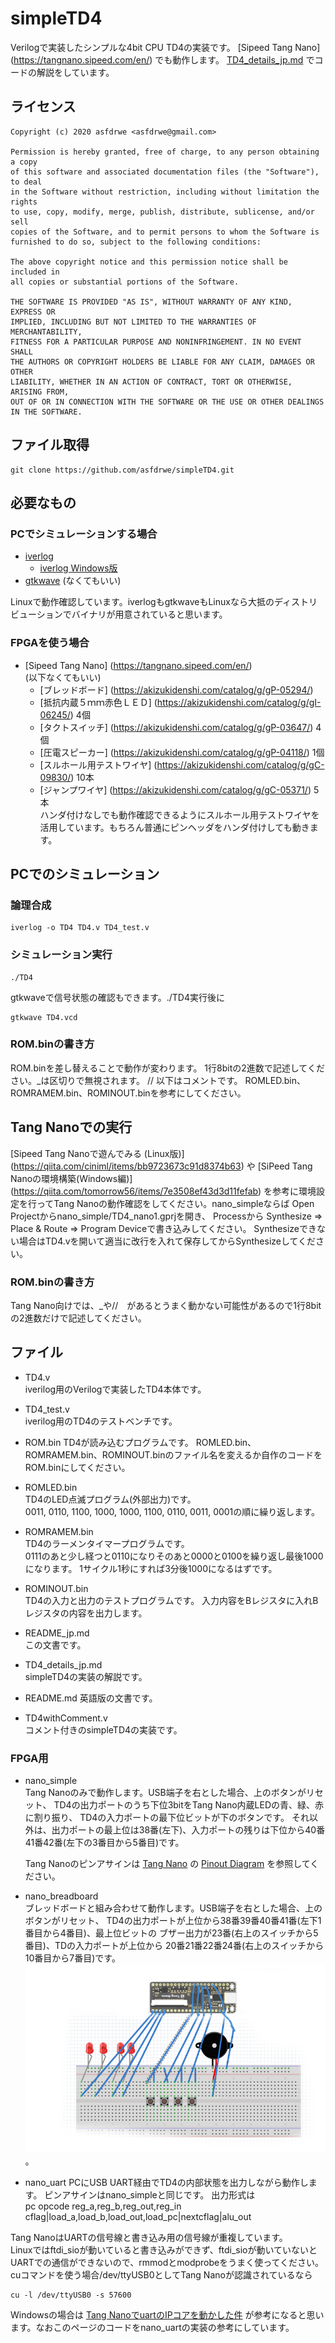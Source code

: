 # simpleTD4 
Verilogで実装したシンプルな4bit CPU TD4の実装です。 
[Sipeed Tang Nano] (https://tangnano.sipeed.com/en/) でも動作します。
[TD4\_details\_jp.md](TD4_details_jp.md) でコードの解説をしています。

## ライセンス
  ```
Copyright (c) 2020 asfdrwe <asfdrwe@gmail.com>

Permission is hereby granted, free of charge, to any person obtaining a copy 
of this software and associated documentation files (the "Software"), to deal 
in the Software without restriction, including without limitation the rights 
to use, copy, modify, merge, publish, distribute, sublicense, and/or sell 
copies of the Software, and to permit persons to whom the Software is 
furnished to do so, subject to the following conditions:

The above copyright notice and this permission notice shall be included in 
all copies or substantial portions of the Software.

THE SOFTWARE IS PROVIDED "AS IS", WITHOUT WARRANTY OF ANY KIND, EXPRESS OR 
IMPLIED, INCLUDING BUT NOT LIMITED TO THE WARRANTIES OF MERCHANTABILITY, 
FITNESS FOR A PARTICULAR PURPOSE AND NONINFRINGEMENT. IN NO EVENT SHALL 
THE AUTHORS OR COPYRIGHT HOLDERS BE LIABLE FOR ANY CLAIM, DAMAGES OR OTHER 
LIABILITY, WHETHER IN AN ACTION OF CONTRACT, TORT OR OTHERWISE, ARISING FROM, 
OUT OF OR IN CONNECTION WITH THE SOFTWARE OR THE USE OR OTHER DEALINGS 
IN THE SOFTWARE.
  ```

## ファイル取得
```
git clone https://github.com/asfdrwe/simpleTD4.git
```

## 必要なもの
### PCでシミュレーションする場合
- [iverlog](http://iverilog.icarus.com/)
	- [iverlog Windows版](http://bleyer.org/icarus/)
- [gtkwave](http://gtkwave.sourceforge.net/) (なくてもいい)  

Linuxで動作確認しています。iverlogもgtkwaveもLinuxなら大抵のディストリビューションでバイナリが用意されていると思います。


### FPGAを使う場合
- [Sipeed Tang Nano] (https://tangnano.sipeed.com/en/)  
(以下なくてもいい)
	- [ブレッドボード] (https://akizukidenshi.com/catalog/g/gP-05294/)
	- [抵抗内蔵５ｍｍ赤色ＬＥＤ] (https://akizukidenshi.com/catalog/g/gI-06245/) 4個
	- [タクトスイッチ] (https://akizukidenshi.com/catalog/g/gP-03647/) 4個
	- [圧電スピーカー] (https://akizukidenshi.com/catalog/g/gP-04118/) 1個
	- [スルホール用テストワイヤ] (https://akizukidenshi.com/catalog/g/gC-09830/) 10本
	- [ジャンプワイヤ] (https://akizukidenshi.com/catalog/g/gC-05371/) 5本  
	ハンダ付けなしでも動作確認できるようにスルホール用テストワイヤを活用しています。もちろん普通にピンヘッダをハンダ付けしても動きます。

## PCでのシミュレーション
### 論理合成
   ```
iverlog -o TD4 TD4.v TD4_test.v
   ```

### シミュレーション実行
   ```
./TD4
   ```

gtkwaveで信号状態の確認もできます。./TD4実行後に
   ```
gtkwave TD4.vcd
   ```

### ROM.binの書き方
ROM.binを差し替えることで動作が変わります。
1行8bitの2進数で記述してください。\_は区切りで無視されます。 // 以下はコメントです。 ROMLED.bin、ROMRAMEM.bin、ROMINOUT.binを参考にしてください。

## Tang Nanoでの実行
[Sipeed Tang Nanoで遊んでみる (Linux版)] (https://qiita.com/ciniml/items/bb9723673c91d8374b63) や
 [SiPeed Tang Nanoの環境構築(Windows編)] (https://qiita.com/tomorrow56/items/7e3508ef43d3d11fefab) 
 を参考に環境設定を行ってTang Nanoの動作確認をしてください。nano\_simpleならば
Open Projectからnano\_simple/TD4_nano1.gprjを開き、
Processから Synthesize => Place & Route => Program Deviceで書き込みしてください。
Synthesizeできない場合はTD4.vを開いて適当に改行を入れて保存してからSynthesizeしてください。

### ROM.binの書き方
Tang Nano向けでは、\_や//　があるとうまく動かない可能性があるので1行8bitの2進数だけで記述してください。

## ファイル
- TD4.v  
iverilog用のVerilogで実装したTD4本体です。
- TD4_test.v  
iverilog用のTD4のテストベンチです。

- ROM.bin
TD4が読み込むプログラムです。
ROMLED.bin、ROMRAMEM.bin、ROMINOUT.binのファイル名を変えるか自作のコードをROM.binにしてください。
- ROMLED.bin  
TD4のLED点滅プログラム(外部出力)です。  
0011, 0110, 1100, 1000, 1000, 1100, 0110, 0011, 0001の順に繰り返します。
- ROMRAMEM.bin  
TD4のラーメンタイマープログラムです。  
0111のあと少し経つと0110になりそのあと0000と0100を繰り返し最後1000になります。
1サイクル1秒にすれば3分後1000になるはずです。
- ROMINOUT.bin  
TD4の入力と出力のテストプログラムです。
入力内容をBレジスタに入れBレジスタの内容を出力します。

- README\_jp.md  
この文書です。
- TD4\_details\_jp.md  
simpleTD4の実装の解説です。
- README.md
英語版の文書です。

- TD4withComment.v  
コメント付きのsimpleTD4の実装です。


### FPGA用
- nano\_simple  
Tang Nanoのみで動作します。USB端子を右とした場合、上のボタンがリセット、
TD4の出力ポートのうち下位3bitをTang Nano内蔵LEDの青、緑、赤に割り振り、
TD4の入力ポートの最下位ビットが下のボタンです。
それ以外は、出力ポートの最上位は38番(左下)、入力ポートの残りは下位から40番41番42番(左下の3番目から5番目)です。

	Tang Nanoのピンアサインは [Tang Nano](https://tangnano.sipeed.com/en/) の 
[Pinout Diagram](https://tangnano.sipeed.com/assets/tang_nano_pinout_v1.0.0_w5676_h4000_large.png) を参照してください。

- nano\_breadboard  
ブレッドボードと組み合わせて動作します。USB端子を右とした場合、上のボタンがリセット、
TD4の出力ポートが上位から38番39番40番41番(左下1番目から4番目)、最上位ビットの
ブザー出力が23番(右上のスイッチから5番目)、TDの入力ポートが上位から
20番21番22番24番(右上のスイッチから10番目から7番目)です。  
![雑な配線例](images/tangnano.png) 。

- nano\_uart
PCにUSB UART経由でTD4の内部状態を出力しながら動作します。
ピンアサインはnano\_simpleと同じです。
出力形式は  
pc opcode reg_a,reg_b,reg_out,reg_in cflag|load_a,load_b,load_out,load_pc|nextcflag|alu_out  

Tang NanoはUARTの信号線と書き込み用の信号線が重複しています。  
Linuxではftdi\_sioが動いていると書き込みができず、ftdi\_sioが動いていないとUARTでの通信ができないので、rmmodとmodprobeをうまく使ってください。cuコマンドを使う場合/dev/ttyUSB0としてTang Nanoが認識されているなら

```
cu -l /dev/ttyUSB0 -s 57600
```

Windowsの場合は
[Tang NanoでuartのIPコアを動かした件](https://qiita.com/yoshiki9636/items/cabcd0c62ea97472b51c)
が参考になると思います。なおこのページのコードをnano_uartの実装の参考にしています。
